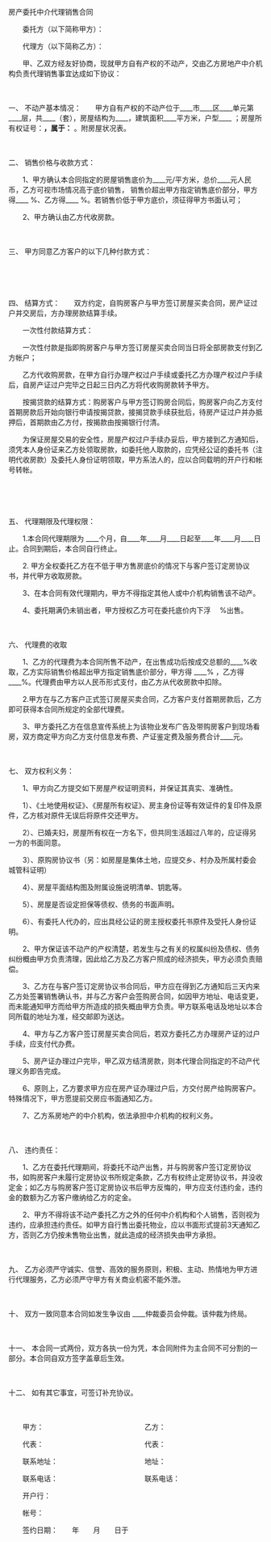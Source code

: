 



房产委托中介代理销售合同



 

　　委托方（以下简称甲方）：

　　代理方（以下简称乙方）：　　

　　甲、乙双方经友好协商，现就甲方自有产权的不动产，交由乙方房地产中介机构负责代理销售事宜达成如下协议：

　　

一、
不动产基本情况：　　甲方自有产权的不动产位于____市____区____单元第____层，共____（套），房屋结构为____，建筑面积____平方米，户型____ ；房屋所有权证号：____，属于：____ 。附房屋状况表。

　　

二、
销售价格与收款方式：　　

　　1、甲方确认本合同指定的房屋销售底价为____元/平方米，总价____元人民币，乙方可视市场情况高于底价销售， 销售价超出甲方指定销售底价部分，甲方得____ %、乙方得____ %。若销售价低于甲方底价，须征得甲方书面认可；　　

　　2、甲方确认由乙方代收房款。

　　

三、
甲方同意乙方客户的以下几种付款方式：

　　

　　

四、
结算方式：　　双方约定，自购房客户与甲方签订房屋买卖合同，房产证过户并交房后，方办理房款结算手续。

　　一次性付款结算方式：

　　一次性付款是指即购房客户与甲方签订房屋买卖合同当日将全部房款支付到乙方帐户；

　　乙方代收购房款，在甲方自行办理产权过户手续或委托乙方办理产权过户手续后，自房产证过户完毕之日起三日内乙方将代收购房款转予甲方。

　　按揭贷款的结算方式：购房客户与甲方签订购房合同后，购房客户向乙方支付首期房款后开始向银行申请按揭贷款，接揭贷款手续获批后，待房产证过户并办抵押后，首期款由乙方付，按揭款由按揭银行付清。

　　为保证房屋交易的安全性，房屋产权过户手续办妥后，甲方接到乙方通知后，须凭本人身份证来乙方处领取房款，如委托他人取款的，应凭经公证的委托书（注明代收房款）及委托人身份证明领取，甲方系法人的，应以合同载明的开户行和帐号转帐。

　　

　　

五、
代理期限及代理权限：　　

　　1.本合同代理期限为 ____个月，自____年____月____日起至____年____月____日止。合同到期后，本合同自行终止。　　

　　2. 甲方全权委托乙方在不低于甲方售房底价的情况下与客户签订定房协议书，并代甲方收取房款。　　

　　3、在本合同有效代理期内，甲方不得指定其他人或中介机构销售该不动产。　　

　　4、委托期满仍未销出者，甲方授权乙方可在委托底价内下浮　 %出售。

　　

六、
代理费的收取　　

　　1、乙方的代理费为本合同所售不动产，在出售成功后按成交总额的____%收取，乙方实际销售价格超出甲方指定销售底价部分，甲方得 ____% ，乙方得 ____%。代理费由甲方以人民币形式支付，由乙方从代收房款中扣除。　　

　　2.甲方在与乙方客户正式签订房屋买卖合同，乙方客户支付首期房款后，乙方即可获得本合同所规定的全部代理费。　　

　　3、甲方委托乙方在信息宣传系统上为该物业发布广告及带购房客户到现场看房，双方商定甲方向乙方支付信息发布费、产证鉴定费及服务费合计____元。

　　

七、
双方权利义务：　　

　　1、甲方向乙方提交如下房屋产权证明资料，并保证其真实、准确性。 　　

　　1）、《土地使用权证》、《房屋所有权证》、房主身份证等有效证件的复印件及原件，乙方核对原件无误后将原件交还甲方。　　

　　2）、已婚夫妇，房屋所有权在一方名下，但共同生活超过八年的，应证得另一方的书面同意。　　

　　3）、原购房协议书（另：如房屋是集体土地，应提交乡、村办及所属村委会城管科证明） 　　　　　

　　4）、房屋平面结构图及附属设施说明清单、钥匙等。　　

　　5）、房屋是否设定担保等债权、债务的书面声明。 　　

　　6）、有委托人代办的，应出具经公证的房主授权委托书原件及受托人身份证明。　　

　　2、甲方保证该不动产的产权清楚，若发生与之有关的权属纠纷及债权、债务纠纷概由甲方负责清理，因此给乙方及乙方客户照成的经济损失，甲方必须负责赔偿。　　

　　3、乙方在与客户签订定房协议书合同后，甲方应在得到乙方通知后三天内来乙方处签署销售确认书，并与乙方客户会签购房合同，如因甲方地址、电话变更，而未能通知甲方而给甲方所造成的损失概由甲方负责。甲方联系电话及地址以本合同所载的地址为准，经交邮即为送达。　　

　　4、甲方与乙方客户签订房屋买卖合同后，若双方委托乙方办理房产证的过户手续，应支付代办费。　　

　　5、房产证办理过户完毕，甲乙双方结清房款，则本代理合同指定的不动产代理义务即告完成。　　

　　6、原则上，乙方要求甲方应在房产证办理过户后，方交付房产给购房客户。特殊情况下，甲方愿提前交房应书面通知乙方。　　

　　7、乙方系房地产的中介机构，依法承担中介机构的权利义务。

　　

八、
违约责任：　　

　　1、乙方在委托代理期间，将委托不动产出售，并与购房客户签订定房协议书，如购房客户未履行定房协议书所规定条款，乙方有权终止定房协议书，并没收定金；如乙方与购房客户签订定房协议书后甲方反悔的，甲方应支付违约金，违约金的数额为乙方客户缴纳给乙方的定金。　　

　　2、甲方不得将该不动产委托乙方之外的任何中介机构和个人销售，否则视为违约，应承担违约责任。如甲方自行售出委托物业，应以书面形式提前3天通知乙方，否则乙方仍按未售物业出售，就此造成的经济损失由甲方承担。

　　

九、
乙方必须严守诚实、信誉、高效的服务原则，积极、主动、热情地为甲方进行代理服务，乙方必须严守甲方有关商业机密不能外泄。

　　

十、
双方一致同意本合同如发生争议由 ____仲裁委员会仲裁。该仲裁为终局。

　　

十一、
本合同一式两份，双方各执一份为凭，本合同附件为主合同不可分割的一部分。本合同自双方签字盖章后生效。

　　

十二、
如有其它事宜，可签订补充协议。　　

　　

　　甲方：　　　　　　　　　　　　　　 乙方：　　

　　代表：　　　　　　　　　　　　　　 代表：　　

　　联系地址：　　　　　　　　　　　　 地址：　　

　　联系电话：　　　　　　　　　　　　 联系电话：　　

　　开户行：　　

　　帐号：　　

　　签约日期：　　年　　月　　日于